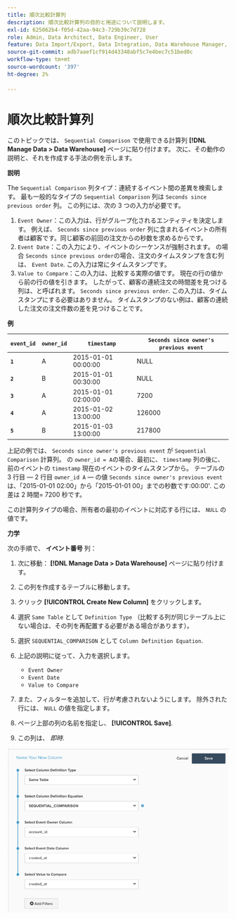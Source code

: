 ```yaml
---
title: 順次比較計算列
description: 順次比較計算列の目的と用途について説明します。
exl-id: 625062b4-f05d-42aa-94c3-729b39c7d728
role: Admin, Data Architect, Data Engineer, User
feature: Data Import/Export, Data Integration, Data Warehouse Manager, Commerce Tables
source-git-commit: adb7aaef1cf914d43348abf5c7e4bec7c51bed0c
workflow-type: tm+mt
source-wordcount: '397'
ht-degree: 2%

---
```


# 順次比較計算列

このトピックでは、 `Sequential Comparison` で使用できる計算列 **[!DNL Manage Data > Data Warehouse]** ページに貼り付けます。 次に、その動作の説明と、それを作成する手法の例を示します。

**説明**

The `Sequential Comparison` 列タイプ：連続するイベント間の差異を検索します。 最も一般的なタイプの `Sequential Comparison` 列は `Seconds since previous order` 列。 この列には、次の 3 つの入力が必要です。

1. `Event Owner`：この入力は、行がグループ化されるエンティティを決定します。 例えば、 `Seconds since previous order` 列に含まれるイベントの所有者は顧客です。同じ顧客の前回の注文からの秒数を求めるからです。
1. `Event Date`：この入力により、イベントのシーケンスが強制されます。 の場合 `Seconds since previous order`の場合、注文のタイムスタンプを含む列は、 `Event Date`. この入力は常にタイムスタンプです。
1. `Value to Compare`：この入力は、比較する実際の値です。 現在の行の値から前の行の値を引きます。 したがって、顧客の連続注文の時間差を見つける列は、と呼ばれます。 `Seconds since previous order`. この入力は、タイムスタンプにする必要はありません。 タイムスタンプのない例は、顧客の連続した注文の注文件数の差を見つけることです。

**例**

| **`event_id`** | **`owner_id`** | **`timestamp`** | **`Seconds since owner's previous event`** |
|--- |--- |--- |--- |
| **`1`** | A | 2015-01-01 00:00:00 | NULL |
| **`2`** | B | 2015-01-01 00:30:00 | NULL |
| **`3`** | A | 2015-01-01 02:00:00 | 7200 |
| **`4`** | A | 2015-01-02 13:00:00 | 126000 |
| **`5`** | B | 2015-01-03 13:00:00 | 217800 |

上記の例では、 `Seconds since owner's previous event` が `Sequential Comparison` 計算列。 の `owner_id = A`の場合、最初に、 `timestamp` 列の後に、前のイベントの `timestamp` 現在のイベントのタイムスタンプから。 テーブルの 3 行目 — 2 行目 `owner_id A`  — の値 `Seconds since owner's previous event` は、「2015-01-01 02:00」から「2015-01-01 00」までの秒数です:00:00&#39;. この差は 2 時間= 7200 秒です。

この計算列タイプの場合、所有者の最初のイベントに対応する行には、 `NULL` の値です。

**力学**

次の手順で、 **イベント番号** 列：

1. 次に移動： **[!DNL Manage Data > Data Warehouse]** ページに貼り付けます。

1. この列を作成するテーブルに移動します。

1. クリック **[!UICONTROL Create New Column]** をクリックします。

1. 選択 `Same Table` として `Definition Type` （比較する列が同じテーブル上にない場合は、その列を再配置する必要がある場合があります）。

1. 選択 `SEQUENTIAL_COMPARISON` として `Column Definition Equation`.

1. 上記の説明に従って、入力を選択します。
   - `Event Owner`
   - `Event Date`
   - `Value to Compare`

1. また、フィルターを追加して、行が考慮されないようにします。 除外された行には、 `NULL` の値を指定します。

1. ページ上部の列の名前を指定し、 **[!UICONTROL Save]**.

1. この列は、 *即時*.

![秒](../../assets/SEC_new.png)
